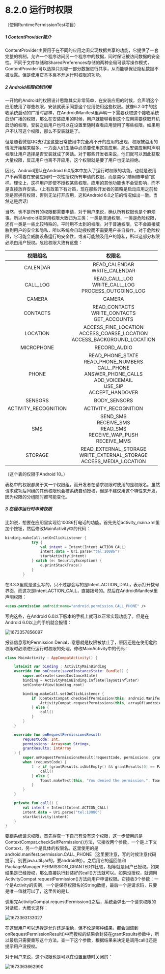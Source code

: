 # 8.2.0 运行时权限

（使用RuntimePermissionTest项目）

##### 1 ContentProvider简介

ContentProvider主要用于在不同的应用之间实现数据共享的功能，它提供了一套完整的机制，允许一个程序访问另一个程序中的数据，同时保证被访问数据的安全性。不同于文件存储和SharedPreferences存储的两种全局可读写操作模式，ContentProvider可以选择只对哪一部分数据进行共享，从而能够保证隐私数据不被泄露。但是使用它基本离不开运行时权限的功能。

##### 2 Android权限机制详解

一开始的Android的权限设计思路其实非常简单，在安装应用的时候，会声明这个应用使用了哪些权限，安装就表示同意这个应用使用这些权限。就像6.2.0中的接收系统启动的广播时那样，在AndroidManifest里声明一下需要获取这个接收系统启动广播的权限，那么在安装应用的时候，用户就能够看到这个应用需要获取开机启动的权限，安装之后用户也可以在设置里随时查看应用使用了哪些权限。如果用户不认可这个权限，那么不安装就是了。

但是随着微信QQ支付宝这些日常使用中完全离不开的应用的出现，权限被滥用的情况开始越来越多。一方面人们生活中必须要使用这些应用，那么安装应用时声明权限让用户选择是否安装就成了笑话。对于那些开发者来说，他们就可以因此获取大量权限，反正用户也离不开应用，这个权限就是要了用户也无法拒绝。

因此，Android团队在Android 6.0版本中加入了运行时权限的功能。也就是说用户不再需要在安装应用时一次性授权所有申请的权限，而是类似”随用随申请“这样。理论上，这样用户即使不授权某些权限，应用的其他功能也不会受影响，而不是直接放弃安装。（上有政策下有对策，现在那些开发者的策略是启动应用之前检测是否拥有权限，否则无法打开应用，这和Android 6.0之前的情况如出一辙。当然这是后话）

当然，也不是所有的权限都需要申请，对于用户来说，确认所有权限也是个麻烦事。所以Android把常用权限大致归为三类：一类是普通权限，一类是危险权限，还有一类是一些比较特殊的，平时用不太到的权限。对于普通权限，它不会直接威胁到用户的安全和隐私，所以系统会自动授权而不需要用户亲自操作。对于危险权限，它可能会威胁设备运行的安全性，或者可能触及用户的隐私，所以这部分权限必须由用户授权。危险权限大致有这些：

|       权限组名       |                                                                权限名                                                                |
| :------------------: | :-----------------------------------------------------------------------------------------------------------------------------------: |
|       CALENDAR       |                                                   READ_CALENDAR<br />WRITE_CALENDAR                                                   |
|       CALL_LOG       |                                      READ_CALL_LOG<br />WRITE_CALL_LOG<br />PROCESS_OUTGOING_LOG                                      |
|        CAMERA        |                                                                CAMERA                                                                |
|       CONTACTS       |                                          READ_CONTACTS<br />WRITE_CONTACTS<br />GET_ACCOUNTS                                          |
|       LOCATION       |                           ACCESS_FINE_LOCATION<br />ACCESS_COARSE_LOCATION<br />ACCESS_BACKGROUND_LOCATION                           |
|      MICROPHONE      |                                                             RECORD_AUDIO                                                             |
|        PHONE        | READ_PHONE_STATE<br />READ_PHONE_NUMBERS<br />CALL_PHONE<br />ANSWER_PHONE_CALLS<br />ADD_VOICEMAIL<br />USE_SIP<br />ACCEPT_HANDOVER |
|       SENSORS       |                                                             BODY_SENSORS                                                             |
| ACTIVITY_RECOGNITION |                                                         ACTIVITY_RECOGNITION                                                         |
|         SMS         |                            SEND_SMS<br />RECEIVE_SMS<br />READ_SMS<br />RECEIVE_WAP_PUSH<br />RECEIVE_MMS                            |
|       STORAGE       |                             READ_EXTERNAL_STORAGE<br />WRITE_EXTERNAL_STORAGE<br />ACCESS_MEDIA_LOCATION                             |

（这个表的仅限于Android 10。）

表格中的权限都属于某一个权限组，而开发者在请求权限时使用的是权限名。虽然请求成功后同组的其他权限也会被系统自动授权，但是不建议用这个特性来开发，因为权限的分组随时都可能变化。

##### 3 在程序运行时申请权限

比如说，想要在应用里实现给10086打电话的功能。首先先给activity_main.xml里加个按钮，然后修改MainActivity中的代码：

```kotlin
binding.makeCall.setOnClickListener { 
            try {
                val intent = Intent(Intent.ACTION_CALL)
                intent.data = Uri.parse("tel:10086")
                startActivity(intent)
            } catch (e: SecurityException) {
                e.printStackTrace()
            }
        }
```

在3.3.3里就是这么写的，只不过那会写的是Intent.ACTION_DIAL，表示打开拨号界面，而这次是Intent.ACTION_CALL，直接拨号的。然后在AndroidManifest里声明权限：

```xml
<uses-permission android:name="android.permission.CALL_PHONE" />
```

写完这些，在Android 6.0以下版本的手机上就可以正常实现功能了，但是在Android 6.0以上的手机就会报错：

![1673357856097](image/8.2.0运行时权限/1673357856097.png)

报错信息写的Permission Denial，意思就是权限被禁止了，原因还是在使用危险权限时必须进行运行时权限的处理。修改MainActivity中的代码：

```kotlin
class MainActivity : AppCompatActivity() {

    lateinit var binding : ActivityMainBinding
    override fun onCreate(savedInstanceState: Bundle?) {
        super.onCreate(savedInstanceState)
        binding = ActivityMainBinding.inflate(layoutInflater)
        setContentView(binding.root)

        binding.makeCall.setOnClickListener {
            if (ContextCompat.checkSelfPermission(this, android.Manifest.permission.CALL_PHONE) != PackageManager.PERMISSION_GRANTED) {
                ActivityCompat.requestPermissions(this, arrayOf(android.Manifest.permission.CALL_PHONE), 1)
            } else {
                call()
            }
        }
    }

    override fun onRequestPermissionsResult(
        requestCode: Int,
        permissions: Array<out String>,
        grantResults: IntArray
    ) {
        super.onRequestPermissionsResult(requestCode, permissions, grantResults)
        when (requestCode) {
            1 -> if (grantResults.isNotEmpty() && grantResults[0] == PackageManager.PERMISSION_GRANTED) {
                call()
            } else {
                Toast.makeText(this, "You denied the permission.", Toast.LENGTH_SHORT).show()
            }
        }
    }

    private fun call() {
        val intent = Intent(Intent.ACTION_CALL)
        intent.data = Uri.parse("tel:10086")
        startActivity(intent)
    }
}
```

要跟系统请求权限，首先得查一下自己有没有这个权限，这一步使用的是ContextCompat.checkSelfPermission()方法，它接收两个参数，一个是上下文Context，另一个是具体的权限名。这里使用的是android.manifest.permission.CALL_PHONE（这里要注意，写的时候注意代码提示，别要java.util.jar的，要android的）。之后用它的返回值和PackageManager.PERMISSION_GRANTED作比较，相等就是用户已授权。如果结果是已经授权，那么直接执行封装好的call()方法就可以。如果没授权，就调用ActivityCompat.requestPermission()方法向用户申请权限。它接收3个参数：一个是Activity的实例，一个是保存权限名的String数组，最后一个是请求码，只要是唯一值就可以了，这里传的是1。

调用完ActivityCompat.requestPermission()之后，系统会弹出一个请求权限的对话框，大概长这样：

![1673363133027](image/8.2.0运行时权限/1673363133027.png)

在这里用户可以选择是允许还是拒绝，但不论是哪种结果，都会回调到onRequestPermissionResult()中而授权的结果会封装在grantResults参数中，所以最后只需要重写这个方法，查一下这个参数，根据结果来决定是调用call()还是提示用户没授权。

对于用户来说，这个权限也是可以在设置里随时关闭的：

![1673363662990](image/8.2.0运行时权限/1673363662990.png)
